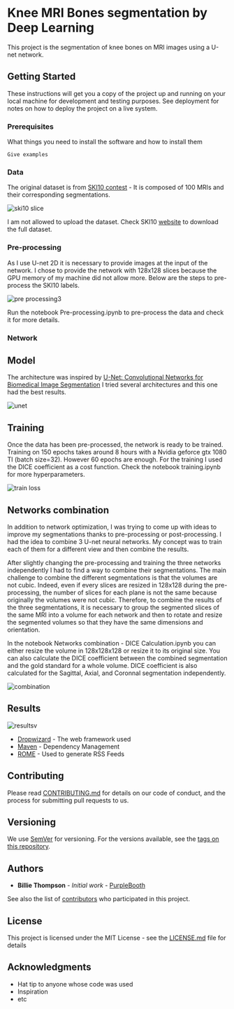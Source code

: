 
# Knee MRI Bones segmentation by Deep Learning

This project is the segmentation of knee bones on MRI images using a U-net network.

## Getting Started

These instructions will get you a copy of the project up and running on your local machine for development and testing purposes. See deployment for notes on how to deploy the project on a live system.

### Prerequisites

What things you need to install the software and how to install them

```
Give examples
```

### Data

The original dataset is from [SKI10 contest](http://www.ski10.org/) - It is composed of 100 MRIs and their corresponding segmentations. 

![ski10 slice](https://user-images.githubusercontent.com/39532549/45259360-43d8b580-b388-11e8-8754-e97a64866b7f.PNG)

I am not allowed to upload the dataset. Check SKI10 [website](http://www.ski10.org/) to download the full dataset.


### Pre-processing

As I use U-net 2D it is necessary to provide images at the input of the network. I chose to provide the network with 128x128 slices because the GPU memory of my machine did not allow more.
Below are the steps to pre-process the SKI10 labels.

![pre processing3](https://user-images.githubusercontent.com/39532549/45259411-733bf200-b389-11e8-9cae-1984b5de1a3c.PNG)

Run the notebook Pre-processing.ipynb to pre-process the data and check it for more details.



### Network

## Model

The architecture was inspired by [U-Net: Convolutional Networks for Biomedical Image Segmentation](https://lmb.informatik.uni-freiburg.de/people/ronneber/u-net/)
I tried several architectures and this one had the best results.


![unet](https://user-images.githubusercontent.com/39532549/45259622-23135e80-b38e-11e8-900c-3c56b398ccd7.PNG)



## Training

Once the data has been pre-processed, the network is ready to be trained. 
Training on 150 epochs takes around 8 hours with a Nvidia geforce gtx 1080 TI (batch size=32). However 60 epochs are enough. 
For the training I used the DICE coefficient as a cost function.
Check the notebook training.ipynb for more hyperparameters.

![train loss](https://user-images.githubusercontent.com/39532549/45259782-1abd2280-b392-11e8-9c04-6d5efd2df5ca.PNG)



## Networks combination

In addition to network optimization, I was trying to come up with ideas to improve my segmentations thanks to pre-processing or post-processing. I had the idea to combine 3 U-net neural networks. My concept was to train each of them for a different view and then combine the results.

After slightly changing the pre-processing and training the three networks independently I had to find a way to combine their segmentations.
The main challenge to combine the different segmentations is that the volumes are not cubic. Indeed, even if every slices are resized in 128x128 during the pre-processing, the number of slices for each plane is not the same because originally the volumes were not cubic.
Therefore, to combine the results of the three segmentations, it is necessary to group the segmented slices of the same MRI into a volume for each network and then to rotate and resize the segmented volumes so that they have the same dimensions and orientation. 

In the notebook Networks combination - DICE Calculation.ipynb you can either resize the volume in 128x128x128 or resize it to its original size.
You can also calculate the DICE coefficient between the combined segmentation and the gold standard for a whole volume. DICE coefficient is also calculated for the Sagittal, Axial, and Coronnal segmentation independently.

![combination](https://user-images.githubusercontent.com/39532549/45259539-a2079780-b38c-11e8-99ec-eaea68e99af1.PNG)


## Results


![resultsv](https://user-images.githubusercontent.com/39532549/45259532-5bb23880-b38c-11e8-8e95-d97a9195b9a3.PNG)



* [Dropwizard](http://www.dropwizard.io/1.0.2/docs/) - The web framework used
* [Maven](https://maven.apache.org/) - Dependency Management
* [ROME](https://rometools.github.io/rome/) - Used to generate RSS Feeds

## Contributing

Please read [CONTRIBUTING.md](https://gist.github.com/PurpleBooth/b24679402957c63ec426) for details on our code of conduct, and the process for submitting pull requests to us.

## Versioning

We use [SemVer](http://semver.org/) for versioning. For the versions available, see the [tags on this repository](https://github.com/your/project/tags). 

## Authors

* **Billie Thompson** - *Initial work* - [PurpleBooth](https://github.com/PurpleBooth)

See also the list of [contributors](https://github.com/your/project/contributors) who participated in this project.

## License

This project is licensed under the MIT License - see the [LICENSE.md](LICENSE.md) file for details

## Acknowledgments

* Hat tip to anyone whose code was used
* Inspiration
* etc

```
